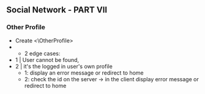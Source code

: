 ## Social Network - PART VII

###  Other Profile
- Create <\OtherProfile\>
- -   2 edge cases:
- 1 | User cannot be found, 
- 2 | it's the logged in user's own profile
  - 1: display an error message or redirect to home
  - 2: check the id on the server -> in the client display error message or redirect to home